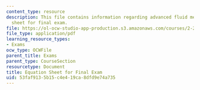 ```yaml
---
content_type: resource
description: This file contains information regarding advanced fluid mechanics, equation
  sheet for final exam.
file: https://ol-ocw-studio-app-production.s3.amazonaws.com/courses/2-25-advanced-fluid-mechanics-fall-2013/53faf9135b15c4e419ca8dfd9e74a735_MIT2_25F13_EquationSheet.pdf
file_type: application/pdf
learning_resource_types:
- Exams
ocw_type: OCWFile
parent_title: Exams
parent_type: CourseSection
resourcetype: Document
title: Equation Sheet for Final Exam
uid: 53faf913-5b15-c4e4-19ca-8dfd9e74a735
---
```

